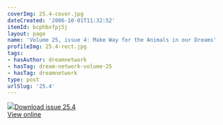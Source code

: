 ```yaml
---
coverImg: 25.4-cover.jpg
dateCreated: '2006-10-01T11:32:52'
itemId: bcphbxfpj5j
layout: page
name: 'Volume 25, issue 4: Make Way for the Animals in our Dreams'
profileImg: 25.4-rect.jpg
tags:
- hasAuthor: dreamnetwork
- hasTag: dream-network-volume-25
- hasTag: dreamnetwork
type: post
urlSlug: '25.4'
---
```

<img class="card-journal-img" src="../images/25.4-rect.jpg"/><a href="../files/pdfs/Volume_25/25.4_animals.pdf" download="">Download issue 25.4</a><br><a href="../files/pdfs/Volume_25/25.4_animals.pdf">View online</a>